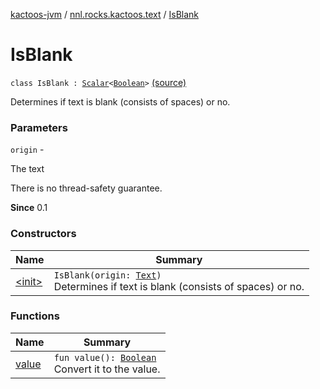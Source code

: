 [kactoos-jvm](../../index.md) / [nnl.rocks.kactoos.text](../index.md) / [IsBlank](./index.md)

# IsBlank

`class IsBlank : `[`Scalar`](../../nnl.rocks.kactoos/-scalar/index.md)`<`[`Boolean`](https://kotlinlang.org/api/latest/jvm/stdlib/kotlin/-boolean/index.html)`>` [(source)](https://github.com/neonailol/kactoos/blob/master/kactoos-jvm/src/main/kotlin/nnl/rocks/kactoos/text/IsBlank.kt#L18)

Determines if text is blank (consists of spaces) or no.

### Parameters

`origin` -

The text




There is no thread-safety guarantee.




**Since**
0.1

### Constructors

| Name | Summary |
|---|---|
| [&lt;init&gt;](-init-.md) | `IsBlank(origin: `[`Text`](../../nnl.rocks.kactoos/-text/index.md)`)`<br>Determines if text is blank (consists of spaces) or no. |

### Functions

| Name | Summary |
|---|---|
| [value](value.md) | `fun value(): `[`Boolean`](https://kotlinlang.org/api/latest/jvm/stdlib/kotlin/-boolean/index.html)<br>Convert it to the value. |
